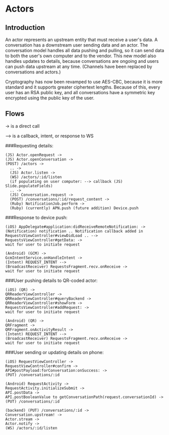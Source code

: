 # Actors

## Introduction

An actor represents an upstream entity that must receive a user's data. A
conversation has a downstream user sending data and an actor. The conversation
model handles all data pushing and pulling, so it can send data to both the
user's own computer and to the vendor. This new model also handles updates to
details, because conversations are ongoing and users can push data upstream at
any time. (Channels have been replaced by conversations and actors.)

Cryptography has now been revamped to use AES-CBC, because it is more standard
and it supports greater ciphertext lengths. Because of this, every user has an
RSA public key, and all conversations have a symmetric key encrypted using the
public key of the user.

## Flows

-> is a direct call

--> is a callback, intent, or response to WS

###Requesting details:

    (JS) Actor.openRequest ->
    (JS) Actor.openConversation ->
    (POST) /actors ->
      .. ->
      (JS) Actor.listen ->
      (WS) /actors/:id/listen
      (if populating on user computer: --> callback (JS) Slide.populateFields)
      .. ->
      (JS) Conversation.request ->
      (POST) /conversations/:id/request_content ->
      (Ruby) NotificationJob.perform ->
      (Ruby) (currently) APN.push (future addition) Device.push

###Response to device push:

    (iOS) AppDelegate#application:didReceiveRemoteNotification: ->
    (Notification) notification .. Notification callback added in RequestsViewController#viewDidLoad .. -->
    RequestsViewController#getData: ->
    wait for user to initiate request

    (Android) (GCM) ->
    GcmIntentService.onHandleIntent ->
    (Intent) REQUEST_INTENT -->
    (BroadcastReceiver) RequestsFragment.recv.onReceive ->
    wait for user to initiate request

###User pushing details to QR-coded actor:

    (iOS) (QR) ->
    QRReaderViewController ->
    QRReaderViewController#queryBackend ->
    QRReaderViewController#showForm ->
    RequestsViewController#addRequest: ->
    wait for user to initiate request

    (Android) (QR) ->
    QRFragment ->
    QRFragment.onActivityResult ->
    (Intent) REQUEST_INTENT -->
    (BroadcastReceiver) RequestsFragment.recv.onReceive ->
    wait for user to initiate request

###User sending or updating details on phone:

    (iOS) RequestViewController ->
    RequestViewController#confirm ->
    API#postPayload:forConversation:onSuccess: ->
    (PUT) /conversations/:id

    (Android) RequestActivity ->
    RequestActivity.initializeSubmit ->
    API.postData ->
    API.postBooleanValue to getConversationPath(request.conversationId) ->
    (PUT) /conversations/:id

    (backend) (PUT) /conversations/:id ->
    Conversation.upstream! ->
    Actor.stream ->
    Actor.notify ->
    (WS) /actors/:id/listen

